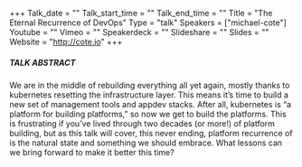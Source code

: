 +++
Talk_date = ""
Talk_start_time = ""
Talk_end_time = ""
Title = "The Eternal Recurrence of DevOps"
Type = "talk"
Speakers = ["michael-cote"]
Youtube = ""
Vimeo = ""
Speakerdeck = ""
Slideshare = ""
Slides = ""
Website = "http://cote.io"
+++

##### TALK ABSTRACT

We are in the middle of rebuilding everything all yet again, mostly thanks to kubernetes resetting the infrastructure layer. This means it’s time to build a new set of management tools and appdev stacks. After all, kubernetes is “a platform for building platforms,” so now we get to build the platforms. This is frustrating if you’ve lived through two decades (or more!) of platform building, but as this talk will cover, this never ending, platform recurrence of is the natural state and something we should embrace. What lessons can we bring forward to make it better this time?
